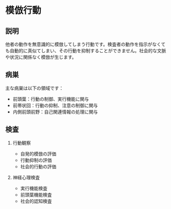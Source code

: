 
# 模倣行動

## 説明
他者の動作を無意識的に模倣してしまう行動です。検査者の動作を指示がなくても自動的に真似てしまい、その行動を抑制することができません。社会的な文脈や状況に関係なく模倣が生じます。

## 病巣
主な病巣は以下の領域です：
- 前頭葉：行動の制御、実行機能に関与
- 前帯状回：行動の抑制、注意の制御に関与
- 内側前頭前野：自己関連情報の処理に関与

## 検査
1. 行動観察
   - 自発的模倣の評価
   - 行動抑制の評価
   - 社会的行動の評価

2. 神経心理検査
   - 実行機能検査
   - 前頭葉機能検査
   - 社会的認知検査 
